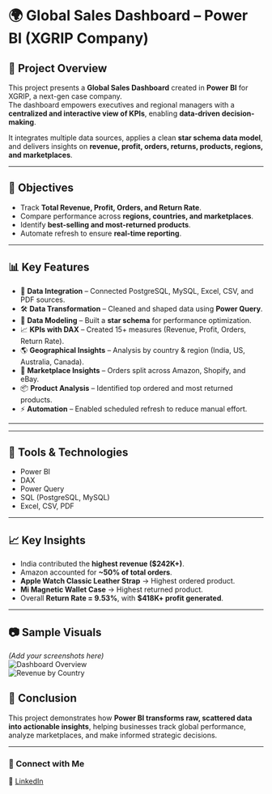 # 🌍 Global Sales Dashboard – Power BI (XGRIP Company)

## 📌 Project Overview
This project presents a **Global Sales Dashboard** created in **Power BI** for XGRIP, a next-gen case company.  
The dashboard empowers executives and regional managers with a **centralized and interactive view of KPIs**, enabling **data-driven decision-making**.  

It integrates multiple data sources, applies a clean **star schema data model**, and delivers insights on **revenue, profit, orders, returns, products, regions, and marketplaces**.  

---

## 🎯 Objectives
- Track **Total Revenue, Profit, Orders, and Return Rate**.  
- Compare performance across **regions, countries, and marketplaces**.  
- Identify **best-selling and most-returned products**.  
- Automate refresh to ensure **real-time reporting**.  

---

## 📊 Key Features
- 🔗 **Data Integration** – Connected PostgreSQL, MySQL, Excel, CSV, and PDF sources.  
- 🛠 **Data Transformation** – Cleaned and shaped data using **Power Query**.  
- 📐 **Data Modeling** – Built a **star schema** for performance optimization.  
- 📈 **KPIs with DAX** – Created 15+ measures (Revenue, Profit, Orders, Return Rate).  
- 🌎 **Geographical Insights** – Analysis by country & region (India, US, Australia, Canada).  
- 🛒 **Marketplace Insights** – Orders split across Amazon, Shopify, and eBay.  
- 📦 **Product Analysis** – Identified top ordered and most returned products.  
- ⚡ **Automation** – Enabled scheduled refresh to reduce manual effort.  

---


---

## 🚀 Tools & Technologies
- Power BI  
- DAX  
- Power Query  
- SQL (PostgreSQL, MySQL)  
- Excel, CSV, PDF  

---

## 📈 Key Insights
- India contributed the **highest revenue ($242K+)**.  
- Amazon accounted for **~50% of total orders**.  
- **Apple Watch Classic Leather Strap** → Highest ordered product.  
- **Mi Magnetic Wallet Case** → Highest returned product.  
- Overall **Return Rate = 9.53%**, with **$418K+ profit generated**.  

---

## 📷 Sample Visuals
*(Add your screenshots here)*  
![Dashboard Overview](Screenshots/dashboard_overview.png)  
![Revenue by Country](Screenshots/revenue_country.png)  

## 📌 Conclusion
This project demonstrates how **Power BI transforms raw, scattered data into actionable insights**, helping businesses track global performance, analyze marketplaces, and make informed strategic decisions.  

---

### 🔗 Connect with Me
💼 [LinkedIn](https://www.linkedin.com/in/suyogpunde0411/)





